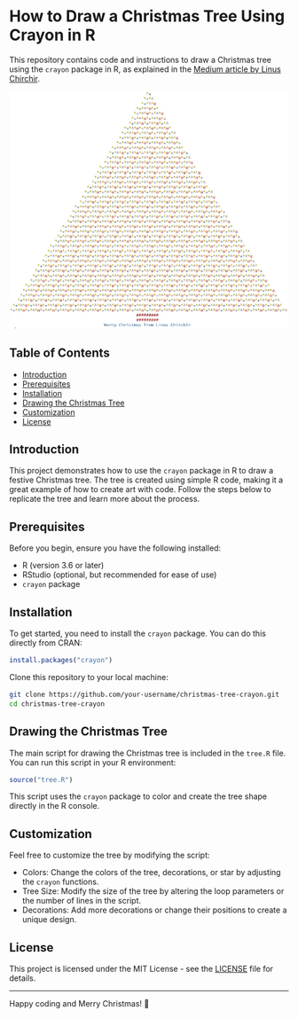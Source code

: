 # How to Draw a Christmas Tree Using Crayon in R

This repository contains code and instructions to draw a Christmas tree using the `crayon` package in R, as explained in the [Medium article by Linus Chirchir](https://linuschirchir.medium.com/how-to-draw-a-christmas-tree-using-crayon-in-r-493f603f6462).

![Christmas Tree](tree_image.webp)

## Table of Contents
- [Introduction](#introduction)
- [Prerequisites](#prerequisites)
- [Installation](#installation)
- [Drawing the Christmas Tree](#drawing-the-christmas-tree)
- [Customization](#customization)
- [License](#license)

## Introduction

This project demonstrates how to use the `crayon` package in R to draw a festive Christmas tree. The tree is created using simple R code, making it a great example of how to create art with code. Follow the steps below to replicate the tree and learn more about the process.

## Prerequisites

Before you begin, ensure you have the following installed:

- R (version 3.6 or later)
- RStudio (optional, but recommended for ease of use)
- `crayon` package

## Installation

To get started, you need to install the `crayon` package. You can do this directly from CRAN:

```r
install.packages("crayon")
```

Clone this repository to your local machine:

```bash
git clone https://github.com/your-username/christmas-tree-crayon.git
cd christmas-tree-crayon
```

## Drawing the Christmas Tree

The main script for drawing the Christmas tree is included in the `tree.R` file. You can run this script in your R environment:

```r
source("tree.R")
```

This script uses the `crayon` package to color and create the tree shape directly in the R console.

## Customization

Feel free to customize the tree by modifying the script:

- Colors: Change the colors of the tree, decorations, or star by adjusting the `crayon` functions.
- Tree Size: Modify the size of the tree by altering the loop parameters or the number of lines in the script.
- Decorations: Add more decorations or change their positions to create a unique design.

## License

This project is licensed under the MIT License - see the [LICENSE](LICENSE) file for details.

---

Happy coding and Merry Christmas! 🎄
```
